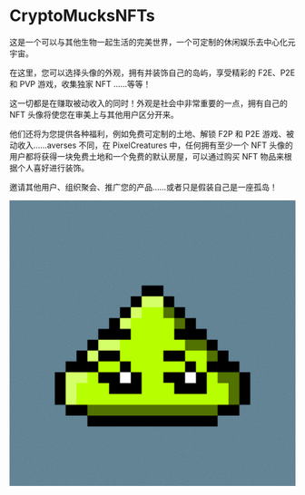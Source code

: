 # CryptoMucksNFTs

这是一个可以与其他生物一起生活的完美世界，一个可定制的休闲娱乐去中心化元宇宙。

在这里，您可以选择头像的外观，拥有并装饰自己的岛屿，享受精彩的 F2E、P2E 和 PVP 游戏，收集独家 NFT ......等等！

这一切都是在赚取被动收入的同时！外观是社会中非常重要的一点，拥有自己的 NFT 头像将使您在审美上与其他用户区分开来。

他们还将为您提供各种福利，例如免费可定制的土地、解锁 F2P 和 P2E 游戏、被动收入……averses 不同，在 PixelCreatures 中，任何拥有至少一个 NFT 头像的用户都将获得一块免费土地和一个免费的默认房屋，可以通过购买 NFT 物品来根据个人喜好进行装饰。

邀请其他用户、组织聚会、推广您的产品……或者只是假装自己是一座孤岛！

![NFT](unnamed.png)
